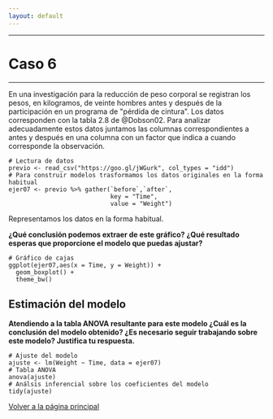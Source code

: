 ```yaml
---
layout: default
---
```


***
# Caso 6
***

En una investigación para la reducción de peso corporal se registran los pesos, en kilogramos, de veinte hombres antes y después de la participación en un programa de "pérdida de cintura". Los datos corresponden con la tabla 2.8 de @Dobson02. Para analizar adecuadamente estos datos juntamos las columnas correspondientes a antes y después en una columna con un factor que indica a cuando corresponde la observación. 

```
# Lectura de datos
previo <- read_csv("https://goo.gl/jWGurk", col_types = "idd")
# Para construir modelos trasformamos los datos originales en la forma habitual  
ejer07 <- previo %>% gather(`before`,`after`,
                            key = "Time", 
                            value = "Weight")
```

Representamos los datos en la forma habitual. 

**¿Qué conclusión podemos extraer de este gráfico? ¿Qué resultado esperas que proporcione el modelo que puedas ajustar?**

```
# Gráfico de cajas
ggplot(ejer07,aes(x = Time, y = Weight)) + 
  geom_boxplot() + 
  theme_bw()
```


## Estimación del modelo

**Atendiendo a la tabla ANOVA resultante para este modelo ¿Cuál es la conclusión del modelo obtenido? ¿Es necesario seguir trabajando sobre este modelo? Justifica tu respuesta.**

```
# Ajuste del modelo
ajuste <- lm(Weight ~ Time, data = ejer07)
# Tabla ANOVA
anova(ajuste)
# Análsis inferencial sobre los coeficientes del modelo
tidy(ajuste)
```


[Volver a la página principal](https://jmsocuellamos.github.io)
